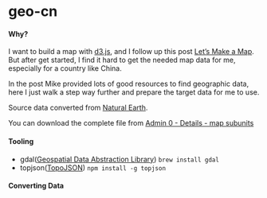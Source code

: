 geo-cn
=======

#### Why?

I want to build a map with [d3.js](http://d3js.org/), and I follow up this post [Let’s Make a Map](http://bost.ocks.org/mike/map/). But after get started, I find it hard to get the needed map data for me, especially for a country like China.

In the post Mike provided lots of good resources to find geographic data, here I just walk a step way further and prepare the target data for me to use.

Source data converted from [Natural Earth](http://www.naturalearthdata.com/).

You can download the complete file from [Admin 0 - Details - map subunits](http://www.naturalearthdata.com/http//www.naturalearthdata.com/download/10m/cultural/ne_10m_admin_0_map_subunits.zip)

#### Tooling

* gdal([Geospatial Data Abstraction Library](http://www.gdal.org/))
  `brew install gdal`
* topjson([TopoJSON](https://github.com/mbostock/topojson))
  `npm install -g topjson`

#### Converting Data

